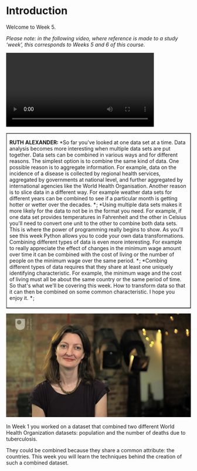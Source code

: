 # Introduction


Welcome to Week 5.

*Please note: in the following video, where reference is made to a study ‘week’, this corresponds to Weeks 5 and 6 of this course.*
<!--MEDIACONTENT--><video xmlns:str="http://exslt.org/strings" width="80%" download=""><source src="https://www.open.edu/openlearn/ocw/pluginfile.php/1393338/mod_oucontent/oucontent/71687/ou_futurelearn_learn_to_code_vid_1003.mp4" type="video/mp4"></source></video><!--TRANSCRIPT--><table xmlns:str="http://exslt.org/strings" border="1"><tr><td>
__RUTH ALEXANDER:__ *So far you've looked at one data set at a time. Data analysis becomes more interesting when multiple data sets are put together. Data sets can be combined in various ways and for different reasons. The simplest option is to combine the same kind of data. One possible reason is to aggregate information. For example, data on the incidence of a disease is collected by regional health services, aggregated by governments at national level, and further aggregated by international agencies like the World Health Organisation. Another reason is to slice data in a different way. For example weather data sets for different years can be combined to see if a particular month is getting hotter or wetter over the decades. *;
*Using multiple data sets makes it more likely for the data to not be in the format you need. For example, if one data set provides temperatures in Fahrenheit and the other in Celsius you'll need to convert one unit to the other to combine both data sets. This is where the power of programming really begins to show. As you'll see this week Python allows you to code your own data transformations. Combining different types of data is even more interesting. For example to really appreciate the effect of changes in the minimum wage amount over time it can be combined with the cost of living or the number of people on the minimum wage over the same period. *;
*Combing different types of data requires that they share at least one uniquely identifying characteristic. For example, the minimum wage and the cost of living must all be about the same country or the same period of time. So that's what we'll be covering this week. How to transform data so that it can then be combined on some common characteristic. I hope you enjoy it. *;
</td></tr></table><!--ENDTRANSCRIPT-->

![figure images/ou_futurelearn_learn_to_code_vid_1003.jpg](../images/ou_futurelearn_learn_to_code_vid_1003.jpg)
<!--ENDMEDIACONTENT-->
In Week 1 you worked on a dataset that combined two different World Health Organization datasets: population and the number of deaths due to tuberculosis.

They could be combined because they share a common attribute: the countries. This week you will learn the techniques behind the creation of such a combined dataset.

